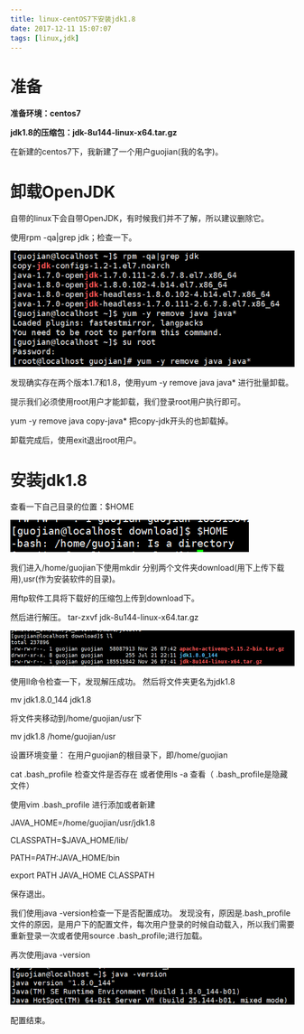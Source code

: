 ```yaml
---
title: linux-centOS7下安装jdk1.8
date: 2017-12-11 15:07:07
tags: [linux,jdk]
---
```


# 准备
**准备环境：centos7**

**jdk1.8的压缩包：jdk-8u144-linux-x64.tar.gz**

在新建的centos7下，我新建了一个用户guojian(我的名字)。

# 卸载OpenJDK

自带的linux下会自带OpenJDK，有时候我们并不了解，所以建议删除它。

使用rpm -qa|grep jdk；检查一下。

![你想输入的替代文字](linux-安装jdk1-8/linux1.png)


发现确实存在两个版本1.7和1.8，使用yum -y remove java java* 进行批量卸载。

提示我们必须使用root用户才能卸载，我们登录root用户执行即可。

yum -y remove java copy-java* 把copy-jdk开头的也卸载掉。 

卸载完成后，使用exit退出root用户。



# 安装jdk1.8

查看一下自己目录的位置：$HOME

![你想输入的替代文字](linux-安装jdk1-8/linux2.png)


我们进入/home/guojian下使用mkdir 分别两个文件夹download(用下上传下载用),usr(作为安装软件的目录)。

用ftp软件工具将下载好的压缩包上传到download下。

然后进行解压。
tar-zxvf jdk-8u144-linux-x64.tar.gz

![你想输入的替代文字](linux-安装jdk1-8/linux3.png)

使用ll命令检查一下，发现解压成功。
然后将文件夹更名为jdk1.8

mv jdk1.8.0_144  jdk1.8

将文件夹移动到/home/guojian/usr下

mv  jdk1.8 /home/guojian/usr

设置环境变量：
在用户guojian的根目录下，即/home/guojian

cat .bash_profile 检查文件是否存在 或者使用ls -a 查看（ .bash_profile是隐藏文件）

使用vim .bash_profile 进行添加或者新建

JAVA_HOME=/home/guojian/usr/jdk1.8

CLASSPATH=$JAVA_HOME/lib/

PATH=$PATH:$JAVA_HOME/bin

export PATH JAVA_HOME CLASSPATH

保存退出。

我们使用java -version检查一下是否配置成功。
发现没有，原因是.bash_profile文件的原因，是用户下的配置文件，每次用户登录的时候自动载入，所以我们需要重新登录一次或者使用source .bash_profile;进行加载。

再次使用java -version 

![你想输入的替代文字](linux-安装jdk1-8/linux4.png)

配置结束。
